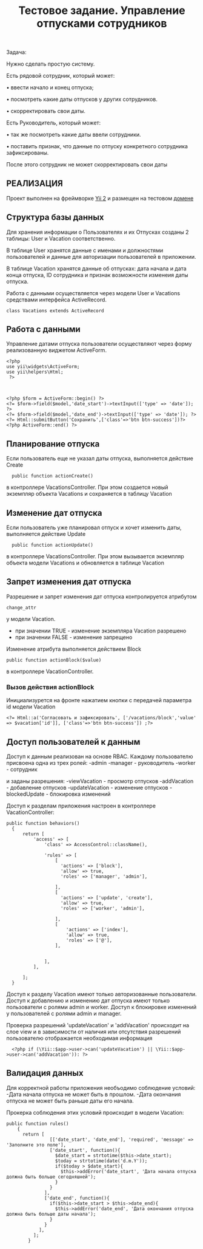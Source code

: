 <p align="center">
    <h1 align="center">Тестовое задание. Управление отпусками сотрудников</h1>
    <br>
</p>

Задача:

Нужно сделать простую систему.

Есть рядовой сотрудник, который может:

• ввести начало и конец отпуска;

• посмотреть какие даты отпусков у других сотрудников.

• скорректировать свои даты.

Есть Руководитель, который может:

• так же посмотреть какие даты ввели сотрудники.

• поставить признак, что данные по отпуску конкретного сотрудника зафиксированы.

После этого сотрудник не может скорректировать свои даты


РЕАЛИЗАЦИЯ
-------------------

Проект выполнен на фреймворке [Yii 2](http://www.yiiframework.com/)
и размещен на тестовом [домене](http://yii2.siteforyou.ru.com/) 


Структура базы данных
----------------------
Для хранения информации о Пользователях и их Отпусках созданы 2 таблицы:
User и Vacation соответственно.

В таблице User хранятся данные с именами и должностями пользователей и данные для авторизации пользователей в приложении.  

В таблице Vacation хранятся данные об отпусках: дата начала и дата конца отпуска, ID сотрудника и признак возможности изменеия даты отпуска.

Работа с данными осуществляется через модели User и Vacations средствами интерфейса ActiveRecord.

```
class Vacations extends ActiveRecord 
```


Работа с данными
----------------
Управление датами отпуска пользователи осуществляют через форму реализованную виджетом ActiveForm.

```
<?php
use yii\widgets\ActiveForm;
use yii\helpers\Html;
 ?>



<?php $form = ActiveForm::begin() ?>
<?= $form->field($model,'date_start')->textInput(['type' => 'date']); ?>
<?= $form->field($model,'date_end')->textInput(['type' => 'date']); ?>
<?= Html::submitButton('Сохранить',['class'=>'btn btn-success'])?>
<?php ActiveForm::end() ?>
```

Планирование отпуска
--------------------
Если пользователь еще не указал даты отпуска, выполняется действие Create

~~~
  public function actionCreate()
~~~

в контроллере VacationsController.
При этом создается новый экземпляр объекта Vacations и сохраняется в таблицу Vacation


Изменение дат отпуска
--------------------
Если пользователь уже планировал отпуск и хочет изменить даты, выполняется действие Update

~~~
  public function actionUpdate()
~~~

в контроллере VacationsController.
При этом вызывается экземпляр объекта модели Vacations и обновляется в таблице Vacation


Запрет изменения дат отпуска
----------------------------
Разрешение и запрет изменения дат отпуска контролируется атрибутом 
~~~
change_attr
~~~
у модели Vacation.
- при значении TRUE - изменение экземпляра Vacation разрешено
- при значении FALSE - изменение запрещено

Изменение атрибута выполняется действием Block
~~~
public function actionBlock($value)
~~~
в контроллере VacationController.
### Вызов действия actionBlock
 Инициализурется на фронте нажатием кнопки с передачей параметра id модели Vacation
 ```
 <?= Html::a('Согласовать и зафиксировать', ['/vacations/block','value' => $vacation['id']], ['class'=>'btn btn-success']) ;?>
 ```


Доступ пользователей к данным
-----------------------------
Доступ к данным реализован на основе RBAC.
Каждому пользователю присвоена одна из трех ролей:
-admin
-manager - руководитель
-worker - сотрудник

и заданы разрешения:
-viewVacation - просмотр отпусков
-addVacation - добавление отпусков
-updateVacation - изменение отпусков
-blockedUpdate - блокировка изменений


Доступ к разделам приложения настроен в контроллере VacationController:
```
public function behaviors()
  {
      return [
          'access' => [
              'class' => AccessControl::className(),

              'rules' => [
                  [
                    'actions' => ['block'],
                    'allow' => true,
                    'roles' => ['manager', 'admin'],

                  ],
                  [
                    'actions' => ['update', 'create'],
                    'allow' => true,
                    'roles' => ['worker', 'admin'],

                  ],
                  [
                      'actions' => ['index'],
                      'allow' => true,
                      'roles' => ['@'],
                  ],


              ],
          ],

      ];
  }
  ```
  
  Доступ к разделу Vacation имеют только авторизованные пользователи.
  Доступ к добавлению и изменению дат отпуска имеют только пользователи с ролями admin и worker.
  Доступ к блокировке изменений у пользователей с ролями admin и manager.
  
  
  Проверка разрешений 'updateVacation' и 'addVacation' происходит на слое view и в зависимости от наличия или отсутствия разрешений пользователю отображается необходимая информация
  
  
  ```
    <?php if (\Yii::$app->user->can('updateVacation') || \Yii::$app->user->can('addVacation')): ?>
  ```



Валидация данных
-------------------------
Для корректной работы приложения необъодимо соблюдение условий:
-Дата начала отпуска не может быть в прошлом.
-Дата окончания отпуска не может быть раньше даты его начала.

Прокерка соблюдения этих условий происходит в модели Vacation:
```
public function rules()
    {
      return [
                [['date_start', 'date_end'], 'required', 'message' => 'Заполните это поле'],
                ['date_start', function(){
                  $date_start = strtotime($this->date_start);
                  $today = strtotime(date('d.m.Y'));
                  if($today > $date_start){
                    $this->addError('date_start', 'Дата начала отпуска должна быть больше сегодняшней');
                  }
                }
              ],
              ['date_end', function(){
                if($this->date_start > $this->date_end){
                  $this->addError('date_end', 'Дата окончания отпуска должна быть больше даты начала');
                }
              }
            ],
          ];
        }
```



